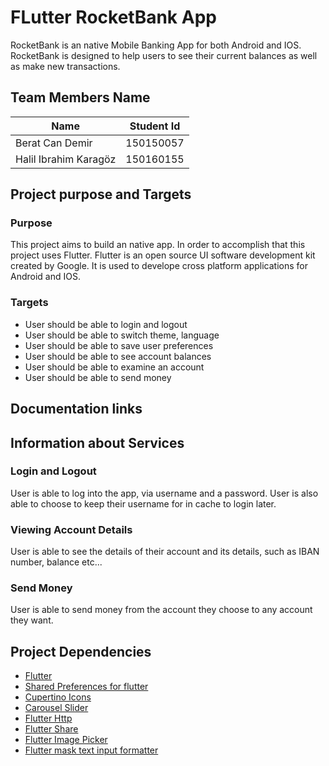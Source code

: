 # FLutter RocketBank App

RocketBank is an native Mobile Banking App for both Android and IOS. RocketBank is designed to help users to see their current balances as well as make new transactions.

## Team Members Name

| Name                  | Student Id |
| --------------------- | ---------- |
| Berat Can Demir       | 150150057  |
| Halil Ibrahim Karagöz | 150160155  |

## Project purpose and Targets

### Purpose

This project aims to build an native app. In order to accomplish that this project uses Flutter. Flutter is an open source UI software development kit created by Google. It is used to develope cross platform applications for Android and IOS.

### Targets

- User should be able to login and logout
- User should be able to switch theme, language
- User should be able to save user preferences
- User should be able to see account balances
- User should be able to examine an account
- User should be able to send money

## Documentation links

## Information about Services

### Login and Logout

User is able to log into the app, via username and a password. User is also able to choose to keep their username for in cache to login later.

### Viewing Account Details

User is able to see the details of their account and its details, such as IBAN number, balance etc...

### Send Money

User is able to send money from the account they choose to any account they want.

## Project Dependencies

- [Flutter](https://flutter.dev)
- [Shared Preferences for flutter](https://pub.dev/packages/shared_preferences)
- [Cupertino Icons](https://pub.dev/packages/cupertino_icons)
- [Carousel Slider](https://pub.dev/packages/carousel_slider)
- [Flutter Http](https://pub.dev/packages/http)
- [Flutter Share](https://pub.dev/packages/share)
- [Flutter Image Picker](https://pub.dev/packages/image_picker)
- [Flutter mask text input formatter](https://pub.dev/packages/mask_text_input_formatter)
